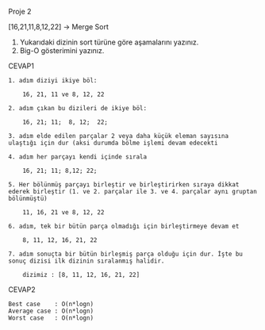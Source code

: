 Proje 2

[16,21,11,8,12,22] -> Merge Sort

1. Yukarıdaki dizinin sort türüne göre aşamalarını yazınız.
2. Big-O gösterimini yazınız.


CEVAP1

    1. adım diziyi ikiye böl:

        16, 21, 11 ve 8, 12, 22

    2. adım çıkan bu dizileri de ikiye böl:

        16, 21; 11;  8, 12;  22;

    3. adım elde edilen parçalar 2 veya daha küçük eleman sayısına ulaştığı için dur (aksi durumda bölme işlemi devam edecekti

    4. adım her parçayı kendi içinde sırala

        16, 21; 11; 8,12; 22;

    5. Her bölünmüş parçayı birleştir ve birleştirirken sıraya dikkat ederek birleştir (1. ve 2. parçalar ile 3. ve 4. parçalar aynı gruptan bölünmüştü)

        11, 16, 21 ve 8, 12, 22

    6. adım, tek bir bütün parça olmadığı için birleştirmeye devam et

        8, 11, 12, 16, 21, 22

    7. adım sonuçta bir bütün birleşmiş parça olduğu için dur. İşte bu sonuç dizisi ilk dizinin sıralanmış halidir.

        dizimiz : [8, 11, 12, 16, 21, 22] 



CEVAP2

    Best case    : O(n*logn)
    Average case : O(n*logn)
    Worst case   : O(n*logn)